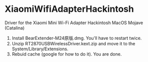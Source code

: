 # XiaomiWifiAdapterHackintosh
Driver for the Xiaomi Mini Wi-Fi Adapter Hackintosh MacOS Mojave (Catalina)

1. Install BearExtender-M24原版.dmg. You'll have to restart twice.
2. Unzip RT2870USBWirelessDriver.kext.zip and move it to the System/Library/Extensions.
3. Rebuid cache (google for how to do it).
You are done.
